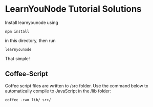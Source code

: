 # LearnYouNode Tutorial Solutions

Install learnyounode using

```
npm install
```

in this directory, then run

```
learnyounode
```

That simple!

## Coffee-Script
Coffee script files are written to /src folder. Use the command below to automatically compile to JavaScript in the /lib folder:

```
coffee -cwo lib/ src/
```
